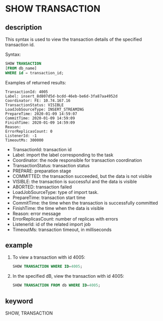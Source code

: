 # SHOW TRANSACTION

## description

This syntax is used to view the transaction details of the specified transaction id.

Syntax:

```sql
SHOW TRANSACTION
[FROM db_name]
WHERE id = transaction_id;
```

Examples of returned results:

```plain text
TransactionId: 4005
Label: insert_8d807d5d-bcdd-46eb-be6d-3fa87aa4952d
Coordinator: FE: 10.74.167.16
TransactionStatus: VISIBLE
LoadJobSourceType: INSERT_STREAMING
PrepareTime: 2020-01-09 14:59:07
CommitTime: 2020-01-09 14:59:09
FinishTime: 2020-01-09 14:59:09
Reason:
ErrorReplicasCount: 0
ListenerId: -1
TimeoutMs: 300000
```

* TransactionId: transaction id
* Label: import the label corresponding to the task
* Coordinator: the node responsible for transaction coordination
* TransactionStatus: transaction status
* PREPARE: preparation stage
* COMMITTED: the transaction succeeded, but the data is not visible
* VISIBLE: the transaction is successful and the data is visible
* ABORTED: transaction failed
* LoadJobSourceType: type of import task.
* PrepareTime: transaction start time
* CommitTime: the time when the transaction is successfully committed
* FinishTime: the time when the data is visible
* Reason: error message
* ErrorReplicasCount: number of replicas with errors
* ListenerId: id of the related import job
* TimeoutMs: transaction timeout, in milliseconds

## example

1. To view a transaction with id 4005:

    ```sql
    SHOW TRANSACTION WHERE ID=4005;
    ```

2. In the specified dB, view the transaction with id 4005:

    ```sql
    SHOW TRANSACTION FROM db WHERE ID=4005;
    ```

## keyword

SHOW, TRANSACTION
